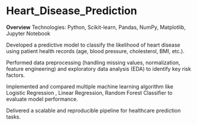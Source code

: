 # Heart_Disease_Prediction 
**Overview** 
Technologies: Python, Scikit-learn, Pandas, NumPy, Matplotlib, Jupyter Notebook

Developed a predictive model to classify the likelihood of heart disease using patient health records (age, blood pressure, cholesterol, BMI, etc.).

Performed data preprocessing (handling missing values, normalization, feature engineering) and exploratory data analysis (EDA) to identify key risk factors.

Implemented and compared multiple machine learning algorithm like Logistic Regression , Linear Regression, Random Forest Classifier to evaluate model performance.

Delivered a scalable and reproducible pipeline for healthcare prediction tasks.
